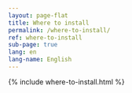 ```yaml
---
layout: page-flat
title: Where to install
permalink: /where-to-install/
ref: where-to-install
sub-page: true
lang: en
lang-name: English
---
```


{% include where-to-install.html %}